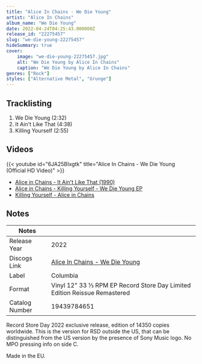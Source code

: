 ```yaml
---
title: "Alice In Chains - We Die Young"
artist: "Alice In Chains"
album_name: "We Die Young"
date: 2022-04-24T04:25:43.000000Z
release_id: "22275457"
slug: "we-die-young-22275457"
hideSummary: true
cover:
    image: "we-die-young-22275457.jpg"
    alt: "We Die Young by Alice In Chains"
    caption: "We Die Young by Alice In Chains"
genres: ["Rock"]
styles: ["Alternative Metal", "Grunge"]
---
```


## Tracklisting
1. We Die Young (2:32)
2. It Ain't Like That (4:38)
3. Killing Yourself (2:55)




## Videos
{{< youtube id="6JA25BIxgtk" title="Alice In Chains - We Die Young (Official HD Video)" >}}
- [Alice in Chains - It Ain't Like That (1990)](https://www.youtube.com/watch?v=xLsc9rygd8k)
- [Alice in Chains - Killing Yourself - We Die Young EP](https://www.youtube.com/watch?v=MtrLJrMZwMo)
- [Killing Yourself - Alice in Chains](https://www.youtube.com/watch?v=6e8l4TPdVCI)

## Notes
| Notes          |             |
| ---------------| ----------- |
| Release Year   | 2022 |
| Discogs Link   | [Alice In Chains - We Die Young](https://www.discogs.com/release/22275457-Alice-In-Chains-We-Die-Young) |
| Label          | Columbia |
| Format         | Vinyl 12" 33 ⅓ RPM EP Record Store Day Limited Edition Reissue Remastered |
| Catalog Number | 19439784651 |

Record Store Day 2022 exclusive release, edition of 14350 copies worldwide.
This is the version for RSD outside the US, that can be distinguished from the US version by the presence of Sony Music logo.
No MPO pressing info on side C.

Made in the EU.
